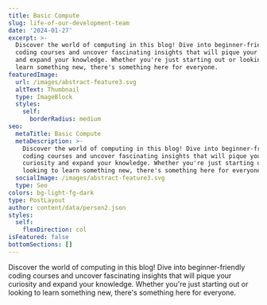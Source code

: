 ```yaml
---
title: Basic Compute
slug: life-of-our-development-team
date: '2024-01-27'
excerpt: >-
  Discover the world of computing in this blog! Dive into beginner-friendly
  coding courses and uncover fascinating insights that will pique your curiosity
  and expand your knowledge. Whether you're just starting out or looking to
  learn something new, there's something here for everyone.
featuredImage:
  url: /images/abstract-feature3.svg
  altText: Thumbnail
  type: ImageBlock
  styles:
    self:
      borderRadius: medium
seo:
  metaTitle: Basic Compute
  metaDescription: >-
    Discover the world of computing in this blog! Dive into beginner-friendly
    coding courses and uncover fascinating insights that will pique your
    curiosity and expand your knowledge. Whether you're just starting out or
    looking to learn something new, there's something here for everyone.
  socialImage: /images/abstract-feature3.svg
  type: Seo
colors: bg-light-fg-dark
type: PostLayout
author: content/data/person2.json
styles:
  self:
    flexDirection: col
isFeatured: false
bottomSections: []
---
```

Discover the world of computing in this blog! Dive into beginner-friendly coding courses and uncover fascinating insights that will pique your curiosity and expand your knowledge. Whether you're just starting out or looking to learn something new, there's something here for everyone.

